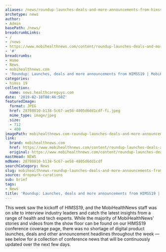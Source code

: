 ```yaml
---
aliases: /news/roundup-launches-deals-and-more-announcements-from-himss19-mobihealthnews
archetype: news
author:
- Admin
basePath: /news/
breadcrumbLinks:
- /
- /news
- https://www.mobihealthnews.com/content/roundup-launches-deals-and-more-announcements-himss19
- '#'
breadcrumbs:
- Home
- News
- mobihealthnews.com
- 'Roundup: Launches, deals and more announcements from HIMSS19 | MobiHealthNews'
categories:
- himss 19
collection:
  name: news.healthcareguys.com
date: '2019-02-18T08:46:50Z'
featuredImage:
  format: JPEG
  href: 28780810-b138-5c67-ae58-4805d6dd1cdf-fi.jpeg
  mime_type: image/jpeg
  size:
  - 712
  - 400
imagePath: mobihealthnews.com-roundup-launches-deals-and-more-announcements-from-himss19-mobihealthnews
link:
  brand: mobihealthnews.com
  href: https://www.mobihealthnews.com/content/roundup-launches-deals-and-more-announcements-himss19
  original: https://www.mobihealthnews.com/content/roundup-launches-deals-and-more-announcements-himss19
mastHead: NEWS
mdName: 28780810-b138-5c67-ae58-4805d6dd1cdf
searchCategory: News
slug: mobihealthnews-roundup-launches-deals-and-more-announcements-from-himss19-mobihealthnews
source: dropmark-curations
sub: brief
tags:
- News
title: 'Roundup: Launches, deals and more announcements from HIMSS19 | MobiHealthNews'
---
```


This week saw the kickoff of HIMSS19, and the MobiHealthNews staff was on site to interview industry leaders and catch the latest insights from a range of health and tech experts. While the majority of MobiHealthNews' stories and videos from the show floor can be found on our HIMSS19 conference coverage page, there was no shortage of digital product launches, deals and other announcement headlines throughout the week — see below for a collection of conference news that will be continuously updated over the next few days.